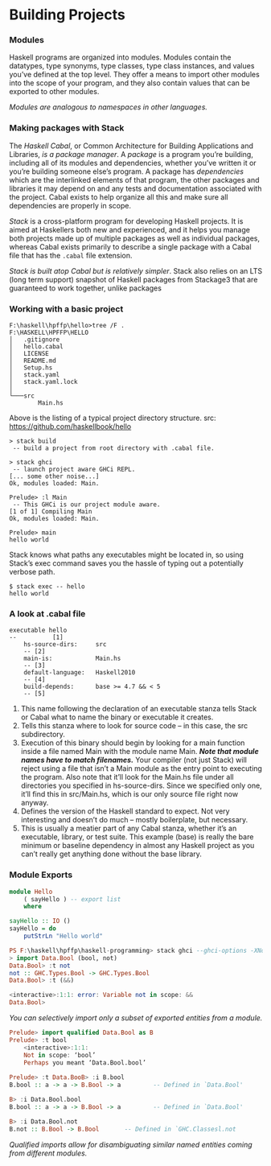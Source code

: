 # Building Projects

### Modules

Haskell programs are organized into modules. Modules contain the datatypes, type synonyms, type classes,  type class instances, and values you’ve defined at the top level. They offer a means to import other modules into the scope of your program, and they also contain values that can be exported to other  modules.

*Modules are analogous to namespaces in other languages.*



### Making packages with Stack

The *Haskell Cabal*, or Common Architecture for Building Applications and Libraries, *is a package manager*. A *package* is a program you’re building, including all of its modules and dependencies, whether you’ve written it or you’re building someone else’s program. A package has *dependencies* which are the interlinked elements of that program, the other packages and libraries it may depend on and any tests and documentation associated with the project. Cabal exists to help organize all this and make sure all dependencies are properly in scope.

*Stack* is a cross-platform program for developing Haskell projects. It is aimed at Haskellers both new and experienced, and it helps you manage both projects made up of multiple packages as well as individual packages, whereas Cabal exists primarily to describe a single package with a Cabal file that has the `.cabal` file extension.

*Stack is built atop Cabal but is relatively simpler*. Stack also relies on an LTS (long term support) snapshot of Haskell packages from Stackage3 that are guaranteed to work together, unlike packages



### Working with a basic project

```
F:\haskell\hpffp\hello>tree /F .
F:\HASKELL\HPFFP\HELLO
│   .gitignore
│   hello.cabal
│   LICENSE
│   README.md
│   Setup.hs
│   stack.yaml
│   stack.yaml.lock
│
└───src
        Main.hs
```

Above is the listing of a typical project directory structure. src: https://github.com/haskellbook/hello



```
> stack build
 -- build a project from root directory with .cabal file.
 
> stack ghci
 -- launch project aware GHCi REPL.
[... some other noise...]
Ok, modules loaded: Main.

Prelude> :l Main
 -- This GHCi is our project module aware.
[1 of 1] Compiling Main
Ok, modules loaded: Main.

Prelude> main
hello world
```



Stack knows what paths any executables might be located in, so using Stack’s exec command saves you the hassle of typing out a potentially verbose path.

```
$ stack exec -- hello
hello world
```



### A look at .cabal file

```
executable hello
-- 			[1]
	hs-source-dirs: 	src
	-- [2]
	main-is: 			Main.hs
	-- [3]
	default-language: 	Haskell2010
	-- [4]
	build-depends: 		base >= 4.7 && < 5
	-- [5]
```

1. This name following the declaration of an executable stanza tells Stack or Cabal what to name the binary or executable it creates.
2. Tells this stanza where to look for source code – in this case, the src subdirectory.
3. Execution of this binary should begin by looking for a main function inside a file named Main with the module name Main. ***Note that module names have to match filenames.*** Your compiler (not just Stack) will reject using a file that isn’t a Main module as the entry point to executing the program. Also note that it’ll look for the Main.hs file under all directories you specified in hs-source-dirs. Since we specified only one, it’ll find this in src/Main.hs, which is our only source file right now anyway.
4. Defines the version of the Haskell standard to expect. Not very interesting and doesn’t do much – mostly boilerplate, but necessary.
5. This is usually a meatier part of any Cabal stanza, whether it’s an executable, library, or test suite. This example (base) is really the bare minimum or baseline dependency in almost any Haskell project as you can’t really get anything done without the base library.



### Module Exports

```haskell
module Hello
    ( sayHello ) -- export list
    where

sayHello :: IO ()
sayHello = do
    putStrLn "Hello world"
```



```haskell
PS F:\haskell\hpffp\haskell-programming> stack ghci --ghci-options -XNoImplicitPrelude
> import Data.Bool (bool, not)
Data.Bool> :t not
not :: GHC.Types.Bool -> GHC.Types.Bool
Data.Bool> :t (&&)

<interactive>:1:1: error: Variable not in scope: &&
Data.Bool>
```

*You can selectively import only a subset of exported entities from a module.*

```haskell
Prelude> import qualified Data.Bool as B
Prelude> :t bool
	<interactive>:1:1:
	Not in scope: ‘bool’
	Perhaps you meant ‘Data.Bool.bool’
	
Prelude> :t Data.BooB> :i B.bool 
B.bool :: a -> a -> B.Bool -> a         -- Defined in `Data.Bool'

B> :i Data.Bool.bool  
B.bool :: a -> a -> B.Bool -> a         -- Defined in `Data.Bool'

B> :i Data.Bool.not  
B.not :: B.Bool -> B.Bool       -- Defined in `GHC.Classesl.not
```

*Qualified imports allow for disambiguating similar named entities coming from different modules.*